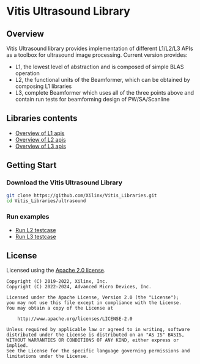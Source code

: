 # Vitis Ultrasound Library

## Overview
Vitis Ultrasound library provides implementation of different L1/L2/L3 APIs as a toolbox for ultrasound image processing. Current version provides:
- L1, the lowest level of abstraction and is composed of simple BLAS operation
- L2, the functional units of the Beamformer, which can be obtained by composing L1 libraries
- L3, complete Beamformer which uses all of the three points above and contain run tests for beamforming design of PW/SA/Scanline

## Libraries contents
- [Overview of L1 apis](L1)
- [Overview of L2 apis](L2)
- [Overview of L3 apis](L3)

## Getting Start

### Download the Vitis Ultrasound Library
```bash
git clone https://github.com/Xilinx/Vitis_Libraries.git
cd Vitis_Libraries/ultrasound
```

### Run examples
- [Run L2 testcase](L2/tests) 
- [Run L3 testcase](L3/tests)

## License

Licensed using the [Apache 2.0 license](https://www.apache.org/licenses/LICENSE-2.0).

    Copyright (C) 2019-2022, Xilinx, Inc.
    Copyright (C) 2022-2024, Advanced Micro Devices, Inc.

    Licensed under the Apache License, Version 2.0 (the "License");
    you may not use this file except in compliance with the License.
    You may obtain a copy of the License at

        http://www.apache.org/licenses/LICENSE-2.0

    Unless required by applicable law or agreed to in writing, software
    distributed under the License is distributed on an "AS IS" BASIS,
    WITHOUT WARRANTIES OR CONDITIONS OF ANY KIND, either express or implied.
    See the License for the specific language governing permissions and
    limitations under the License.
